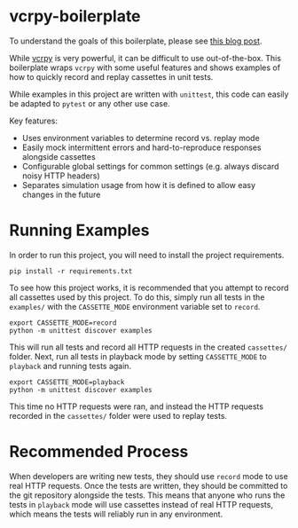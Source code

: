 # vcrpy-boilerplate

To understand the goals of this boilerplate, please see
[this blog post](http://jeremypnauta.com/posts/http-recording-in-tests/).

While [vcrpy](https://vcrpy.readthedocs.io/en/latest/) is very powerful, it can be difficult
to use out-of-the-box. This boilerplate wraps `vcrpy` with some useful features and
shows examples of how to quickly record and replay cassettes in unit tests.

While examples in this project are written with `unittest`, this code can easily be adapted to
`pytest` or any other use case.

Key features:
- Uses environment variables to determine record vs. replay mode
- Easily mock intermittent errors and hard-to-reproduce responses alongside cassettes
- Configurable global settings for common settings (e.g. always discard noisy HTTP headers)
- Separates simulation usage from how it is defined to allow easy changes in the future

# Running Examples

In order to run this project, you will need to install the project requirements.

```
pip install -r requirements.txt
```

To see how this project works, it is recommended that you attempt to record all cassettes used
by this project. To do this, simply run all tests in the `examples/` with the `CASSETTE_MODE`
environment variable set to `record`.

```
export CASSETTE_MODE=record
python -m unittest discover examples   
```

This will run all tests and record all HTTP requests in the created `cassettes/` folder. Next,
run all tests in playback mode by setting `CASSETTE_MODE` to `playback` and running tests again.

```
export CASSETTE_MODE=playback
python -m unittest discover examples   
```

This time no HTTP requests were ran, and instead the HTTP requests recorded in the `cassettes/`
folder were used to replay tests.

# Recommended Process

When developers are writing new tests, they should use `record` mode to use real HTTP requests.
Once the tests are written, they should be committed to the git repository alongside the tests.
This means that anyone who runs the tests in `playback` mode will use cassettes instead of 
real HTTP requests, which means the tests will reliably run in any environment.